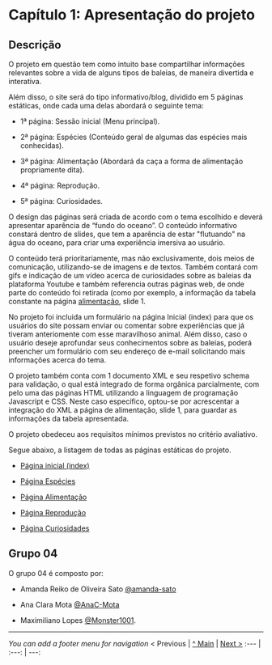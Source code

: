 # Capítulo 1: Apresentação do projeto

## Descrição

 O projeto em questão tem como intuito base compartilhar informações relevantes sobre a vida de alguns tipos de baleias, de maneira divertida e interativa. 

Além disso, o site será do tipo informativo/blog, dividido em 5 páginas estáticas, onde cada uma delas abordará o seguinte tema: 

-  1ª página: Sessão inicial (Menu principal).

-  2ª página: Espécies (Conteúdo geral de algumas das espécies mais conhecidas).
  
-  3ª página: Alimentação (Abordará da caça a forma de alimentação propriamente dita).
  
-  4ª página: Reprodução.
  
-  5ª página: Curiosidades.

O design das páginas será criada de acordo com o tema escolhido e deverá apresentar aparência de “fundo do oceano”. O conteúdo informativo constará dentro de slides, que tem a aparência de estar "flutuando" na água do oceano, para criar uma experiência imersiva ao usuário. 

O conteúdo terá prioritariamente, mas não exclusivamente, dois meios de comunicação, utilizando-se de imagens e de textos. Também contará com gifs e indicação de um vídeo acerca de curiosidades sobre as baleias da plataforma Youtube e também referencia outras páginas web, de onde parte do conteúdo foi retirada (como por exemplo, a informação da tabela constante na página [alimentação](https://tiwm22-ti-g04.netlify.app/pages/alimentacao.html), slide 1. 

No projeto foi incluida um formulário na página Inicial (index) para que os usuários do site possam enviar ou comentar sobre experiências que já tiveram anteriomente com esse maravilhoso animal. Além disso, caso o usuário deseje aprofundar seus conhecimentos sobre as baleias, poderá preencher um formulário com seu endereço de e-mail solicitando mais informações acerca do tema. 

O projeto também conta com 1 documento XML e seu respetivo schema para validação, o qual está integrado de forma orgânica parcialmente, com pelo uma das páginas HTML utilizando a linguagem de programação Javascript e CSS. Neste caso específico, optou-se por acrescentar a integração do XML a página de alimentação, slide 1, para guardar as informações da tabela apresentada. 

O projeto obedeceu aos requisitos mínimos previstos no critério avaliativo. 

Segue abaixo, a listagem de todas as páginas estáticas do projeto.

- [Página inicial (index)](https://tiwm22-ti-g04.netlify.app/index.html)

- [Página Espécies](https://tiwm22-ti-g04.netlify.app/pages/especies.html)

- [Página Alimentação](https://tiwm22-ti-g04.netlify.app/pages/alimentacao.html)

- [Página Reprodução](https://tiwm22-ti-g04.netlify.app/pages/reproducao.html)

- [Página Curiosidades](https://tiwm22-ti-g04.netlify.app/pages/curiosidades.html)



## Grupo 04

O grupo 04 é composto por:

* Amanda Reiko de Oliveira Sato [@amanda-sato](https://github.com/amanda-sato)
  
* Ana Clara Mota [@AnaC-Mota](https://github.com/AnaC-Mota)
  
* Maximiliano Lopes [@Monster1001](https://github.com/Monster1001).



---
_You can add a footer menu for navigation_ 
< Previous | [^ Main](../../../) | [Next >](c2.md)
:--- | :---: | ---: 